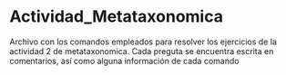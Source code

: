# Actividad_Metataxonomica

Archivo con los comandos empleados para resolver los ejercicios de la actividad 2 de metataxonomica.
Cada preguta se encuentra escrita en comentarios, así como alguna información de cada comando
